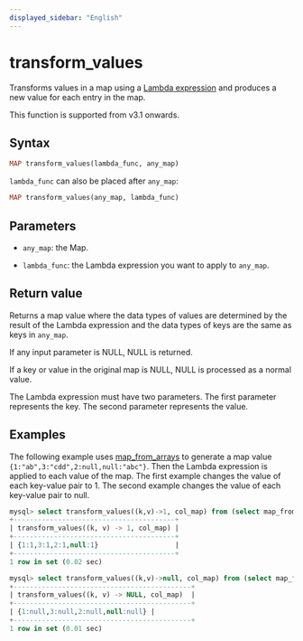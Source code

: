 ```yaml
---
displayed_sidebar: "English"
---
```


# transform_values



Transforms values in a map using a [Lambda expression](../Lambda_expression.md) and produces a new value for each entry in the map.

This function is supported from v3.1 onwards.

## Syntax

```Haskell
MAP transform_values(lambda_func, any_map)
```

`lambda_func` can also be placed after `any_map`:

```Haskell
MAP transform_values(any_map, lambda_func)
```

## Parameters

- `any_map`: the Map.

- `lambda_func`: the Lambda expression you want to apply to `any_map`.

## Return value

Returns a map value where the data types of values are determined by the result of the Lambda expression and the data types of keys are the same as keys in `any_map`.

If any input parameter is NULL, NULL is returned.

If a key or value in the original map is NULL, NULL is processed as a normal value.

The Lambda expression must have two parameters. The first parameter represents the key. The second parameter represents the value.

## Examples

The following example uses [map_from_arrays](map_from_arrays.md) to generate a map value `{1:"ab",3:"cdd",2:null,null:"abc"}`. Then the Lambda expression is applied to each value of the map. The first example changes the value of each key-value pair to 1. The second example changes the value of each key-value pair to null.

```SQL
mysql> select transform_values((k,v)->1, col_map) from (select map_from_arrays([1,3,null,2,null],['ab','cdd',null,null,'abc']) as col_map)A;
+----------------------------------------+
| transform_values((k, v) -> 1, col_map) |
+----------------------------------------+
| {1:1,3:1,2:1,null:1}                   |
+----------------------------------------+
1 row in set (0.02 sec)

mysql> select transform_values((k,v)->null, col_map) from (select map_from_arrays([1,3,null,2,null],['ab','cdd',null,null,'abc']) as col_map)A;
+--------------------------------------------+
| transform_values((k, v) -> NULL, col_map)  |
+--------------------------------------------+
| {1:null,3:null,2:null,null:null} |
+--------------------------------------------+
1 row in set (0.01 sec)
```
